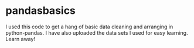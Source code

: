 # pandasbasics
I used this code to get a hang of basic data cleaning and arranging in python-pandas. 
I have also uploaded the data sets I used for easy learning.
Learn away!
